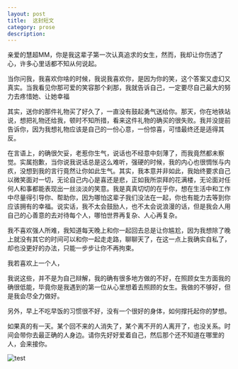 ```yaml
---
layout: post
title:  这封短文
category: prose
description: 
---
```




亲爱的慧超MM，你是我这辈子第一次认真追求的女生，然而，我却让你伤透了心，许多心里话都不知从何说起。

当你问我，我喜欢你啥的时候，我说我喜欢你，是因为你的笑，这个答案又虚幻又真实。当我看见你那可爱的笑容那个刹那，我就告诉自己，一定要尽自己最大的努力去疼惜她、让她幸福

其实，送你的那件礼物买了好久了，一直没有鼓起勇气送给你。那天，你在地铁站说，想把礼物还给我，顿时不知所措，看来这件礼物的确买的很失败。我并没提前告诉你，因为我想礼物应该是自己的一份心意，一份惊喜，可惜最终还是适得其反。

在言语上，的确很欠妥，老惹你生气，说话也不经意中刻薄了，而我竟然都未察觉。实属抱歉，当你说我说话总是这么难听，强硬的时候，我的内心也很惆怅与内疚，没想到我的言行竟然让你如此生气。其实，我本意并非如此，我始终要求自己以微笑面对一切，无论自己内心是喜还是悲，正如我所崇拜的花满楼，无论面对任何人和事都能表现出一丝淡淡的笑意。我是真真切切的在乎你，想在生活中和工作中尽量得引导你、帮助你，因为哪怕这辈子我们没法在一起，你也有能力去等到你应该拥有的幸福。说实话，我不太会鼓励人，也不太会说浪漫的话，但是我会人用自己的心善意的去对待每个人，哪怕世界再复杂、人心再复杂。

我不喜欢强人所难，我知道每天晚上和你一起回去总是让你尴尬，因为我想除了晚上就没有其它的时间可以和你一起走走路，聊聊天了，在这一点上我确实自私了，却也没更好的办法，只能一步步让你不再拘束。

我若喜欢上一个人，

我说这些，并不是为自己辩解，我的确有很多地方做的不好，在照顾女生方面我的确很低能，毕竟你是我遇到的第一位从心里想着去照顾的女生。我做的不够好，但是我会尽全力做好。

另外，早上不吃早饭的习惯很不好，没有一个很好的身体，如何撑托起你的梦想。

如果真的有一天。某个回不来的人消失了，某个离不开的人离开了，也没关系。时间会带你去最正确的人身边。请你先好好爱着自己，然后那个还不知道在哪里的人，会来接你。

![test](http://m1.img.srcdd.com/farm5/d/2015/0804/16/B3D4C4A9F5401B7EF86463645D77B0CA_B1280_1280_640_426.jpeg, "test")